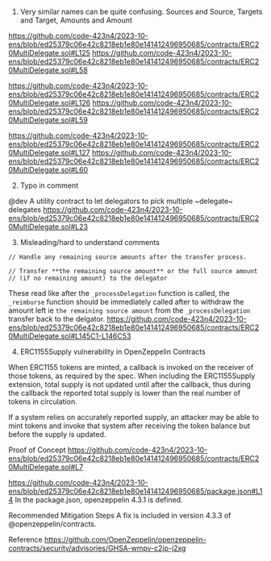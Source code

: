 1. Very similar names can be quite confusing. Sources and Source, Targets and Target, Amounts and Amount

https://github.com/code-423n4/2023-10-ens/blob/ed25379c06e42c8218eb1e80e141412496950685/contracts/ERC20MultiDelegate.sol#L125
https://github.com/code-423n4/2023-10-ens/blob/ed25379c06e42c8218eb1e80e141412496950685/contracts/ERC20MultiDelegate.sol#L58

https://github.com/code-423n4/2023-10-ens/blob/ed25379c06e42c8218eb1e80e141412496950685/contracts/ERC20MultiDelegate.sol#L126
https://github.com/code-423n4/2023-10-ens/blob/ed25379c06e42c8218eb1e80e141412496950685/contracts/ERC20MultiDelegate.sol#L59

https://github.com/code-423n4/2023-10-ens/blob/ed25379c06e42c8218eb1e80e141412496950685/contracts/ERC20MultiDelegate.sol#L127
https://github.com/code-423n4/2023-10-ens/blob/ed25379c06e42c8218eb1e80e141412496950685/contracts/ERC20MultiDelegate.sol#L60

2. Typo in comment

@dev A utility contract to let delegators to pick multiple ~delegate~ delegates
https://github.com/code-423n4/2023-10-ens/blob/ed25379c06e42c8218eb1e80e141412496950685/contracts/ERC20MultiDelegate.sol#L23

3. Misleading/hard to understand comments

`// Handle any remaining source amounts after the transfer process.`
```
// Transfer **the remaining source amount** or the full source amount
// (if no remaining amount) to the delegator
```
These read like after the `_processDelegation` function is called, the `_reimburse` function should be immediately called after to withdraw the amount left ie `the remaining source amount` from the `_processDelegation` transfer back to the delgator. 
https://github.com/code-423n4/2023-10-ens/blob/ed25379c06e42c8218eb1e80e141412496950685/contracts/ERC20MultiDelegate.sol#L145C1-L146C53

4. ERC1155Supply vulnerability in OpenZeppelin Contracts

When ERC1155 tokens are minted, a callback is invoked on the receiver of those tokens, as required by the spec. When including the ERC1155Supply extension, total supply is not updated until after the callback, thus during the callback the reported total supply is lower than the real number of tokens in circulation.

If a system relies on accurately reported supply, an attacker may be able to mint tokens and invoke that system after receiving the token balance but before the supply is updated.

Proof of Concept
https://github.com/code-423n4/2023-10-ens/blob/ed25379c06e42c8218eb1e80e141412496950685/contracts/ERC20MultiDelegate.sol#L7

https://github.com/code-423n4/2023-10-ens/blob/ed25379c06e42c8218eb1e80e141412496950685/package.json#L14
In the package.json, openzeppelin 4.3.1 is defined.

Recommended Mitigation Steps
A fix is included in version 4.3.3 of @openzeppelin/contracts.

Reference
https://github.com/OpenZeppelin/openzeppelin-contracts/security/advisories/GHSA-wmpv-c2jp-j2xg
